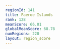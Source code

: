 ```yaml
---
regionId: 141
title: Faeroe Islands
rank: 128
meanScore: 66.01
globalMeanScore: 68.78
numRegions: 220
layout: region_score
---
```

